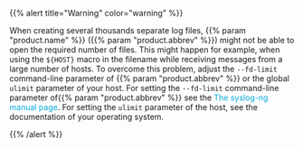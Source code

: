 ---
---
<!-- DISCLAIMER: This file is based on the syslog-ng Open Source Edition documentation https://github.com/balabit/syslog-ng-ose-guides/commit/2f4a52ee61d1ea9ad27cb4f3168b95408fddfdf2 and is used under the terms of The syslog-ng Open Source Edition Documentation License. The file has been modified by Axoflow. -->
{{% alert title="Warning" color="warning" %}}

When creating several thousands separate log files, {{% param "product.name" %}} ({{% param "product.abbrev" %}}) might not be able to open the required number of files. This might happen for example, when using the `${HOST}` macro in the filename while receiving messages from a large number of hosts. To overcome this problem, adjust the `--fd-limit` command-line parameter of {{% param "product.abbrev" %}} or the global `ulimit` parameter of your host. For setting the `--fd-limit` command-line parameter of{{% param "product.abbrev" %}} see the <span class="mcFormatColor" style="color: #04aada;">The syslog-ng manual page</span>. For setting the `ulimit` parameter of the host, see the documentation of your operating system.

{{% /alert %}}
